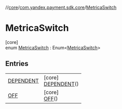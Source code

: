 //[core](../../../index.md)/[com.yandex.payment.sdk.core](../index.md)/[MetricaSwitch](index.md)

# MetricaSwitch

[core]\
enum [MetricaSwitch](index.md) : Enum<[MetricaSwitch](index.md)>

## Entries

| | |
|---|---|
| [DEPENDENT](-d-e-p-e-n-d-e-n-t/index.md) | [core]<br>[DEPENDENT](-d-e-p-e-n-d-e-n-t/index.md)() |
| [OFF](-o-f-f/index.md) | [core]<br>[OFF](-o-f-f/index.md)() |
